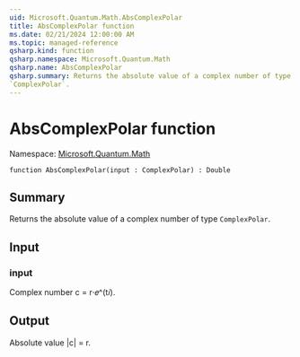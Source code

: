 ```yaml
---
uid: Microsoft.Quantum.Math.AbsComplexPolar
title: AbsComplexPolar function
ms.date: 02/21/2024 12:00:00 AM
ms.topic: managed-reference
qsharp.kind: function
qsharp.namespace: Microsoft.Quantum.Math
qsharp.name: AbsComplexPolar
qsharp.summary: Returns the absolute value of a complex number of type
`ComplexPolar`.
---
```


# AbsComplexPolar function

Namespace: [Microsoft.Quantum.Math](xref:Microsoft.Quantum.Math)

```qsharp
function AbsComplexPolar(input : ComplexPolar) : Double
```

## Summary
Returns the absolute value of a complex number of type
`ComplexPolar`.

## Input
### input
Complex number c = r⋅𝑒^(t𝑖).

## Output
Absolute value |c| = r.
